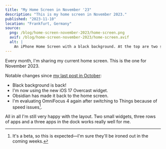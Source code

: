 ```yaml
---
title: "My Home Screen in November '23"
description: "This is my home screen in November 2023."
published: "2023-11-10"
location: "Frankfurt, Germany"
source:
  png: /blog/home-screen-november-2023/home-screen.png
  avif: /blog/home-screen-november-2023/home-screen.avif
  alt: |
    An iPhone Home Screen with a black background. At the top are two small widgets: CARROT weather and Overcast. Below that are three rows of apps: CouchTimes, WhatsApp, Signal, Obsidian, Gentler Streak, BeReal, Music, Photos, Ivory, HEY, Calendar and Camera. The dock has three apps: Safari, Messages & OmniFocus 4
---
```


Every month, I'm sharing my current home screen.
This is the one for November 2023.

<!-- more -->

Notable changes since [my last post in October](https://spezi.social/@arne/111210401201738206):

- Black background is back!
- I'm now using the new iOS 17 Overcast widget.
- Obsidian has made it back to the home screen.
- I'm evaluating OmniFocus 4 again after switching to Things because of speed
  issues[^1].

All in all I'm still very happy with the layout. Two small widgets, three rows
of apps and a three apps in the dock works really well for me.

[^1]:
    It's a beta, so this is expected—I'm sure they'll be ironed out in the
    coming weeks.
